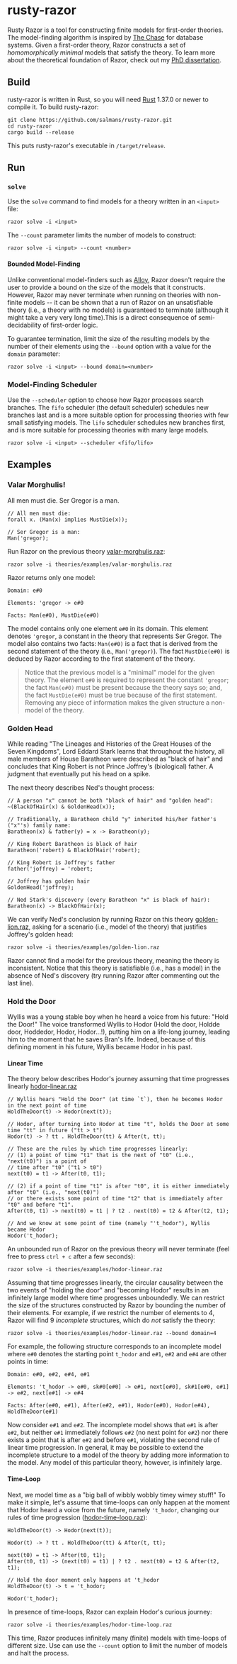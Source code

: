# rusty-razor

Rusty Razor is a tool for constructing finite models for first-order theories. The model-finding algorithm is inspired
by [The Chase](https://en.wikipedia.org/wiki/Chase_(algorithm)) for database systems. Given a first-order theory,
Razor constructs a set of *homomorphically minimal* models that satisfy the theory. To learn more about the theoretical
foundation of Razor, check out my [PhD dissertation](https://digitalcommons.wpi.edu/etd-dissertations/458/).

## Build

rusty-razor is written in Rust, so you will need [Rust](https://www.rust-lang.org) 1.37.0 or newer to compile it.
To build rusty-razor:

```
git clone https://github.com/salmans/rusty-razor.git
cd rusty-razor
cargo build --release
```

This puts rusty-razor's executable in `/target/release`.

## Run

### `solve`

Use the `solve` command to find models for a theory written in an `<input>` file:

```
razor solve -i <input>
```

The `--count` parameter limits the number of models to construct:

```
razor solve -i <input> --count <number>
```

#### Bounded Model-Finding

Unlike conventional model-finders such as [Alloy](http://alloytools.org), Razor doesn't require the user to provide a
bound on the size of the models that it constructs. However, Razor may never terminate when running on theories with
non-finite models -- it can be shown that a run of Razor on an unsatisfiable theory (i.e., a theory with no models)
is guaranteed to terminate (although it might take a very very long time).This is a direct consequence of
semi-decidability of first-order logic.

To guarantee termination, limit the size of the resulting models by the number of their elements using the `--bound`
option with a value for the `domain` parameter:

```
razor solve -i <input> --bound domain=<number>
```

### Model-Finding Scheduler

Use the `--scheduler` option to choose how Razor processes search branches. The `fifo` scheduler (the default scheduler)
schedules new branches last and is a more suitable option for processing theories with few small satisfying models.
The `lifo` scheduler schedules new branches first, and is more suitable for processing theories with many large models.

```
razor solve -i <input> --scheduler <fifo/lifo>
```

## Examples

### Valar Morghulis!

All men must die. 
Ser Gregor is a man. 

```
// All men must die:
forall x. (Man(x) implies MustDie(x));

// Ser Gregor is a man:
Man('gregor);
```

Run Razor on the previous theory [valar-morghulis.raz](https://github.com/salmans/rusty-razor/blob/master/theories/examples/valar-morghulis.raz):

```
razor solve -i theories/examples/valar-morghulis.raz
```

Razor returns only one model:

```
Domain: e#0

Elements: 'gregor -> e#0

Facts: Man(e#0), MustDie(e#0)
```

The model contains only one element `e#0` in its domain. This element denotes `'gregor`, a constant in the theory that
represents Ser Gregor. The model also contains two facts: `Man(e#0)` is a fact that is derived from the second statement
of the theory (i.e., `Man('gregor)`). The fact `MustDie(e#0)` is deduced by Razor according to the first statement of
the theory.

> Notice that the previous model is a "minimal" model for the given theory. The element `e#0` is required to represent
the constant `'gregor`; the fact `Man(e#0)` must be present because the theory says so; and, the fact `MustDie(e#0)`
must be true because of the first statement. Removing any piece of information makes the given structure a non-model of
the theory.

### Golden Head

While reading "The Lineages and Histories of the Great Houses of the Seven Kingdoms", Lord Eddard Stark learns that
throughout the history, all male members of House Baratheon were described as "black of hair" and concludes that King
Robert is not Prince Joffrey's (biological) father. A judgment that eventually put his head on a spike.

The next theory describes Ned's thought process:

```
// A person "x" cannot be both "black of hair" and "golden head":
~(BlackOfHair(x) & GoldenHead(x));

// Traditionally, a Baratheon child "y" inherited his/her father's ("x"'s) family name:
Baratheon(x) & father(y) = x -> Baratheon(y);

// King Robert Baratheon is black of hair
Baratheon('robert) & BlackOfHair('robert);

// King Robert is Joffrey's father
father('joffrey) = 'robert;

// Joffrey has golden hair
GoldenHead('joffrey);

// Ned Stark's discovery (every Baratheon "x" is black of hair):
Baratheon(x) -> BlackOfHair(x);
```

We can verify Ned's conclusion by running Razor on this theory
[golden-lion.raz](https://github.com/salmans/rusty-razor/blob/master/theories/examples/golden-lion.raz), asking for a
scenario (i.e., model of the theory) that justifies Joffrey's golden head:

```
razor solve -i theories/examples/golden-lion.raz
```

Razor cannot find a model for the previous theory, meaning the theory is inconsistent. Notice that this theory
is satisfiable (i.e., has a model) in the absence of Ned's discovery (try running Razor after commenting out the last
line).

### Hold the Door

Wyllis was a young stable boy when he heard a voice from his future: "Hold the Door!" The voice transformed Wyllis to
Hodor (Hold the door, Holdde door, Hoddedor, Hodor, Hodor...!), putting him on a life-long journey, leading him to the
moment that he saves Bran's life. Indeed, because of this defining moment in his future, Wyllis became Hodor in his past.

#### Linear Time
The theory below describes Hodor's journey assuming that time progresses linearly
[hodor-linear.raz](https://github.com/salmans/rusty-razor/blob/master/theories/examples/hodor-linear.raz)

```
// Wyllis hears "Hold the Door" (at time `t`), then he becomes Hodor in the next point of time
HoldTheDoor(t) -> Hodor(next(t));

// Hodor, after turning into Hodor at time "t", holds the Door at some time "tt" in future ("tt > t")
Hodor(t) -> ? tt . HoldTheDoor(tt) & After(t, tt);

// These are the rules by which time progresses linearly:
// (1) a point of time "t1" that is the next of "t0" (i.e., "next(t0)") is a point of
// time after "t0" ("t1 > t0")
next(t0) = t1 -> After(t0, t1);

// (2) if a point of time "t1" is after "t0", it is either immediately after "t0" (i.e., "next(t0)")
// or there exists some point of time "t2" that is immediately after "t0" and before "t1".
After(t0, t1) -> next(t0) = t1 | ? t2 . next(t0) = t2 & After(t2, t1);

// And we know at some point of time (namely "'t_hodor"), Wyllis became Hodor
Hodor('t_hodor);
```

An unbounded run of Razor on the previous theory will never terminate (feel free to press `ctrl + c` after a
few seconds):

```
razor solve -i theories/examples/hodor-linear.raz
```

Assuming that time progresses linearly, the circular causality between the two events of "holding the door" and
"becoming Hodor" results in an infinitely large model where time progresses unboundedly. We can restrict the size of
the structures constructed by Razor by bounding the number of their elements. For example, if we restrict the number of
elements to 4, Razor will find 9 *incomplete* structures, which do *not* satisfy the theory:

```
razor solve -i theories/examples/hodor-linear.raz --bound domain=4
```

For example, the following structure corresponds to an incomplete model where `e#0` denotes the starting point `t_hodor`
and `e#1`, `e#2` and `e#4` are other points in time:

```
Domain: e#0, e#2, e#4, e#1

Elements: 't_hodor -> e#0, sk#0[e#0] -> e#1, next[e#0], sk#1[e#0, e#1] -> e#2, next[e#1] -> e#4

Facts: After(e#0, e#1), After(e#2, e#1), Hodor(e#0), Hodor(e#4), HoldTheDoor(e#1)
```

Now consider `e#1` and `e#2`. The incomplete model shows that `e#1` is after `e#2`, but neither `e#1`
immediately follows `e#2` (no next point for `e#2`) nor there exists a point that is after `e#2` and
before `e#1`, violating the second rule of linear time progression. In general, it may be possible to extend the
incomplete structure to a model of the theory by adding more information to the model. Any model of this particular
theory, however, is infinitely large.

#### Time-Loop

Next, we model time as a "big ball of wibbly wobbly timey wimey stuff!" To make it simple, let's assume that time-loops
can only happen at the moment that Hodor heard a voice from the future, namely `'t_hodor`, changing our rules of
time progression ([hodor-time-loop.raz](https://github.com/salmans/rusty-razor/blob/master/theories/examples/hodor-time-loop.raz)):

```
HoldTheDoor(t) -> Hodor(next(t));

Hodor(t) -> ? tt . HoldTheDoor(tt) & After(t, tt);

next(t0) = t1 -> After(t0, t1);
After(t0, t1) -> (next(t0) = t1) | ? t2 . next(t0) = t2 & After(t2, t1);

// Hold the door moment only happens at 't_hodor
HoldTheDoor(t) -> t = 't_hodor;

Hodor('t_hodor);
```

In presence of time-loops, Razor can explain Hodor's curious journey:

```
razor solve -i theories/examples/hodor-time-loop.raz
```

This time, Razor produces infinitely many (finite) models with time-loops of different size. Use can use the `--count`
option to limit the number of models and halt the process.
